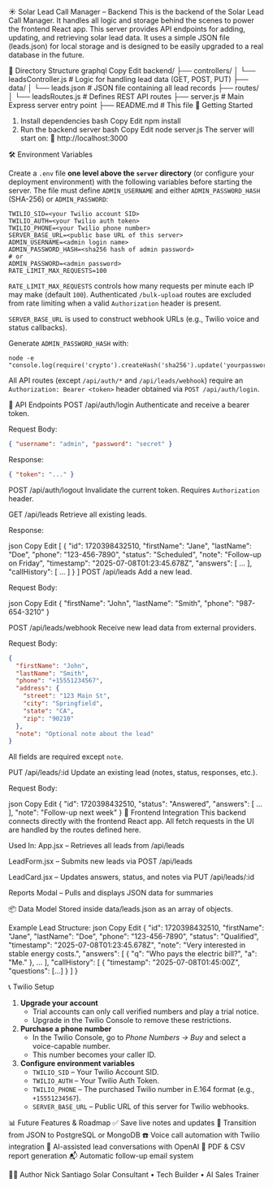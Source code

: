 ☀️ Solar Lead Call Manager – Backend
This is the backend of the Solar Lead Call Manager. It handles all logic and storage behind the scenes to power the frontend React app. This server provides API endpoints for adding, updating, and retrieving solar lead data. It uses a simple JSON file (leads.json) for local storage and is designed to be easily upgraded to a real database in the future.

📁 Directory Structure
graphql
Copy
Edit
backend/
├── controllers/
│   └── leadsController.js      # Logic for handling lead data (GET, POST, PUT)
├── data/
│   └── leads.json              # JSON file containing all lead records
├── routes/
│   └── leadsRoutes.js          # Defines REST API routes
├── server.js                   # Main Express server entry point
├── README.md                   # This file
🚀 Getting Started
1. Install dependencies
bash
Copy
Edit
npm install
2. Run the backend server
bash
Copy
Edit
node server.js
The server will start on:
📡 http://localhost:3000

🛠️ Environment Variables

Create a `.env` file **one level above the `server` directory** (or configure your deployment environment) with the following variables before starting the server. The file must define `ADMIN_USERNAME` and either `ADMIN_PASSWORD_HASH` (SHA-256) or `ADMIN_PASSWORD`:

```
TWILIO_SID=<your Twilio account SID>
TWILIO_AUTH=<your Twilio auth token>
TWILIO_PHONE=<your Twilio phone number>
SERVER_BASE_URL=<public base URL of this server>
ADMIN_USERNAME=<admin login name>
ADMIN_PASSWORD_HASH=<sha256 hash of admin password>
# or
ADMIN_PASSWORD=<admin password>
RATE_LIMIT_MAX_REQUESTS=100
```

`RATE_LIMIT_MAX_REQUESTS` controls how many requests per minute each IP may make (default `100`).
Authenticated `/bulk-upload` routes are excluded from rate limiting when a valid `Authorization` header is present.

`SERVER_BASE_URL` is used to construct webhook URLs (e.g., Twilio voice and status callbacks).

Generate `ADMIN_PASSWORD_HASH` with:

```
node -e "console.log(require('crypto').createHash('sha256').update('yourpassword').digest('hex'))"
```

All API routes (except `/api/auth/*` and `/api/leads/webhook`) require an `Authorization: Bearer <token>` header obtained via `POST /api/auth/login`.

🔌 API Endpoints
POST /api/auth/login
Authenticate and receive a bearer token.

Request Body:

```json
{ "username": "admin", "password": "secret" }
```

Response:

```json
{ "token": "..." }
```

POST /api/auth/logout
Invalidate the current token. Requires `Authorization` header.

GET /api/leads
Retrieve all existing leads.

Response:

json
Copy
Edit
[
  {
    "id": 1720398432510,
    "firstName": "Jane",
    "lastName": "Doe",
    "phone": "123-456-7890",
    "status": "Scheduled",
    "note": "Follow-up on Friday",
    "timestamp": "2025-07-08T01:23:45.678Z",
    "answers": [ ... ],
    "callHistory": [ ... ]
  }
]
POST /api/leads
Add a new lead.

Request Body:

json
Copy
Edit
{
  "firstName": "John",
  "lastName": "Smith",
  "phone": "987-654-3210"
}

POST /api/leads/webhook
Receive new lead data from external providers.

Request Body:

```json
{
  "firstName": "John",
  "lastName": "Smith",
  "phone": "+15551234567",
  "address": {
    "street": "123 Main St",
    "city": "Springfield",
    "state": "CA",
    "zip": "90210"
  },
  "note": "Optional note about the lead"
}
```

All fields are required except `note`.

PUT /api/leads/:id
Update an existing lead (notes, status, responses, etc.).

Request Body:

json
Copy
Edit
{
  "id": 1720398432510,
  "status": "Answered",
  "answers": [ ... ],
  "note": "Follow-up next week"
}
🧠 Frontend Integration
This backend connects directly with the frontend React app. All fetch requests in the UI are handled by the routes defined here.

Used In:
App.jsx – Retrieves all leads from /api/leads

LeadForm.jsx – Submits new leads via POST /api/leads

LeadCard.jsx – Updates answers, status, and notes via PUT /api/leads/:id

Reports Modal – Pulls and displays JSON data for summaries

📦 Data Model
Stored inside data/leads.json as an array of objects.

Example Lead Structure:
json
Copy
Edit
{
  "id": 1720398432510,
  "firstName": "Jane",
  "lastName": "Doe",
  "phone": "123-456-7890",
  "status": "Qualified",
  "timestamp": "2025-07-08T01:23:45.678Z",
  "note": "Very interested in stable energy costs.",
  "answers": [
    { "q": "Who pays the electric bill?", "a": "Me." },
    ...
  ],
  "callHistory": [
    { "timestamp": "2025-07-08T01:45:00Z", "questions": [...] }
  ]
}

📞 Twilio Setup
1. **Upgrade your account**  
   - Trial accounts can only call verified numbers and play a trial notice.  
   - Upgrade in the Twilio Console to remove these restrictions.
2. **Purchase a phone number**  
   - In the Twilio Console, go to *Phone Numbers → Buy* and select a voice-capable number.  
   - This number becomes your caller ID.
3. **Configure environment variables**  
   - `TWILIO_SID` – Your Twilio Account SID.  
   - `TWILIO_AUTH` – Your Twilio Auth Token.  
   - `TWILIO_PHONE` – The purchased Twilio number in E.164 format (e.g., `+15551234567`).  
   - `SERVER_BASE_URL` – Public URL of this server for Twilio webhooks.

📊 Future Features & Roadmap
✅ Save live notes and updates
🔄 Transition from JSON to PostgreSQL or MongoDB
☎️ Voice call automation with Twilio integration
🤖 AI-assisted lead conversations with OpenAI
📄 PDF & CSV report generation
📬 Automatic follow-up email system

👨‍💻 Author
Nick Santiago
Solar Consultant • Tech Builder • AI Sales Trainer